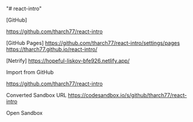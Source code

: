 "# react-intro" 


[GitHub]

https://github.com/tharch77/react-intro

[GitHub Pages]
https://github.com/tharch77/react-intro/settings/pages
https://tharch77.github.io/react-intro/



[Netrify]
https://hopeful-liskov-bfe926.netlify.app/



Import from GitHub

https://github.com/tharch77/react-intro

Converted Sandbox URL
https://codesandbox.io/s/github/tharch77/react-intro

Open Sandbox